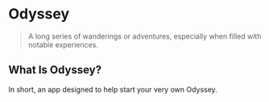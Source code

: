 # Odyssey

> A long series of wanderings or adventures, especially when filled with notable experiences.

## What Is Odyssey?

In short, an app designed to help start your very own Odyssey.
